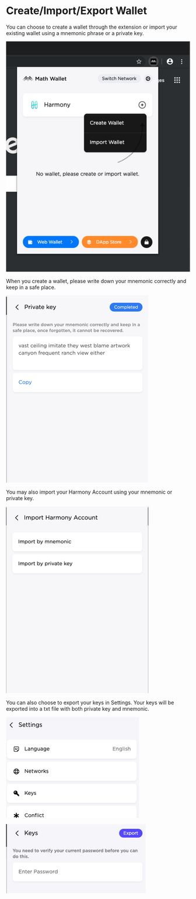 # Create/Import/Export Wallet

You can choose to create a wallet through the extension or import your existing wallet using a mnemonic phrase or a private key.

![](../../../../.gitbook/assets/image%20%2829%29%20%282%29%20%282%29%20%282%29%20%282%29%20%282%29.png)

When you create a wallet, please write down your mnemonic correctly and keep in a safe place. 

![](../../../../.gitbook/assets/image%20%2867%29.png)

You may also import your Harmony Account using your mnemonic or private key.

![](../../../../.gitbook/assets/image%20%2873%29%20%282%29%20%282%29%20%282%29%20%282%29%20%282%29%20%282%29%20%281%29.png)

You can also choose to export your keys in Settings. Your keys will be exported into a txt file with both private key and mnemonic.

![](../../../../.gitbook/assets/image%20%284%29.png)

![](../../../../.gitbook/assets/image%20%2855%29.png)

